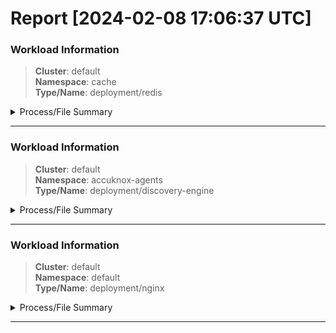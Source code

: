 # Report [2024-02-08 17:06:37 UTC]


### Workload Information 
>**Cluster**: default  
>**Namespace**: cache  
>**Type/Name**: deployment/redis  

<details>
<summary>Process/File Summary</summary>

<table><tr><th>Source Path</th><th>Destination Path</th><th>Status</th></tr><tr><td>
<code>/var/lib/rancher/k3s/data/bf3548384eaabb3435bf08112f1b0cba1afc5add6a6f2f2372aa2906a598fd04/bin/containerd-shim-runc-v2</code>
</td><td>

```diff
- /usr/local/bin/not_redis_server	 
```
</td><td>Allow</td></tr><tr><td>
<code>/var/lib/rancher/k3s/data/bf3548384eaabb3435bf08112f1b0cba1afc5add6a6f2f2372aa2906a598fd04/bin/containerd-shim-runc-v2</code>
</td><td>

```diff
+ /usr/local/bin/redis-server	 
```
</td><td>Allow</td></tr></table>

</details>
<hr>

### Workload Information 
>**Cluster**: default  
>**Namespace**: accuknox-agents  
>**Type/Name**: deployment/discovery-engine  

<details>
<summary>Process/File Summary</summary>

<table><tr><th>Source Path</th><th>Destination Path</th><th>Status</th></tr><tr><td>

```diff
- /usr/bin/not_dash	 
```
</td><td>
<code>/usr/bin/basename</code>
</td><td>Allow</td></tr><tr><td>

```diff
+ /usr/bin/dash	 
```
</td><td>
<code>/usr/bin/basename</code>
</td><td>Allow</td></tr></table>

</details>
<hr>

### Workload Information 
>**Cluster**: default  
>**Namespace**: default  
>**Type/Name**: deployment/nginx  

<details>
<summary>Process/File Summary</summary>

<table><tr><th>Source Path</th><th>Destination Path</th><th>Status</th></tr><tr><td>
<code></code>
</td><td>

```diff
- /usr/bin/not_cut	 
```
</td><td>Allow</td></tr><tr><td>
<code></code>
</td><td>

```diff
+ /usr/bin/cut	 
```
</td><td>Allow</td></tr></table>

</details>
<hr>
